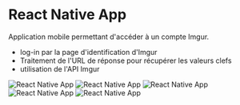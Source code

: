 # React Native App

Application mobile permettant d'accéder à un compte Imgur.

-   log-in par la page d'identification d'Imgur
-   Traitement de l'URL de réponse pour récupérer les valeurs clefs
-   utilisation de l'API Imgur

<img src = "http://www.suliworld.com/assets/epicture1.png" alt="React Native App" />
<img src = "http://www.suliworld.com/assets/epicture2.png" alt="React Native App" />
<img src = "http://www.suliworld.com/assets/epicture3.png" alt="React Native App" />
<img src = "http://www.suliworld.com/assets/epicture4.png" alt="React Native App" />
<img src = "http://www.suliworld.com/assets/epicture5.png" alt="React Native App" />
